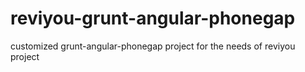reviyou-grunt-angular-phonegap
==============================

customized grunt-angular-phonegap project for the needs of reviyou project
